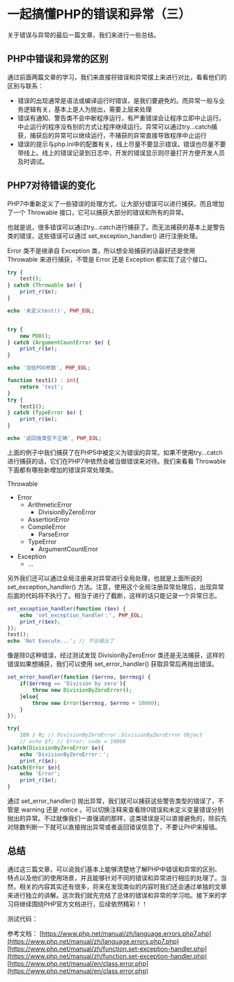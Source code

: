 # 一起搞懂PHP的错误和异常（三）

关于错误与异常的最后一篇文章，我们来进行一些总结。

## PHP中错误和异常的区别

通过前面两篇文章的学习，我们来直接将错误和异常摆上来进行对比，看看他们的区别与联系：

- 错误的出现通常是语法或编译运行时错误，是我们要避免的。而异常一般与业务逻辑有关，基本上是人为抛出，需要上层来处理
- 错误有通知、警告类不会中断程序运行，有严重错误会让程序立即中止运行。中止运行的程序没有别的方式让程序继续运行。异常可以通过try...catch捕获，捕获后的异常可以继续运行，不捕获的异常直接导致程序中止运行
- 错误的提示与php.ini中的配置有关，线上尽量不要显示错误。错误也尽量不要带线上。线上的错误记录到日志中，开发的错误显示则尽量打开方便开发人员及时调试。

## PHP7对待错误的变化
PHP7中重新定义了一些错误的处理方式，让大部分错误可以进行捕获。而且增加了一个 Throwable 接口，它可以捕获大部分的错误和所有的异常。

也就是说，很多错误可以通过try...catch进行捕获了。而无法捕获的基本上是警告类的错误，这些错误可以通过  set_exception_handler() 进行注册处理。

Error 类不是继承自 Exception 类，所以想全局捕获的话最好还是使用 Throwable 来进行捕获，不管是 Error 还是 Exception 都实现了这个接口。

```php
try {
    test();
} catch (Throwable $e) {
    print_r($e);
}

echo '未定义test()', PHP_EOL;


try {
    new PDO();
} catch (ArgumentCountError $e) {
    print_r($e);
}

echo '没给PDO参数', PHP_EOL;

function test1() : int{
    return 'test';
}
try {
    test1();
} catch (TypeError $e) {
    print_r($e);
}

echo '返回值类型不正确', PHP_EOL;
```

上面的例子中我们捕获了在PHP5中被定义为错误的异常。如果不使用try...catch进行捕获的话，它们在PHP7中依然会被当做错误来对待。我们来看看 Throwable 下面都有哪些新增加的错误异常处理类。

Throwable
- Error
    - ArithmeticError
        - DivisionByZeroError
    - AssertionError
    - CompileError
        - ParseError
    - TypeError
        - ArgumentCountError
- Exception
    - ...

另外我们还可以通过全局注册来对异常进行全局处理，也就是上面所说的 set_exception_handler() 方法。注意，使用这个全局注册异常处理后，出现异常后面的代码将不执行了。相当于进行了截断，这样的话只能记录一个异常日志。

```php
set_exception_handler(function ($ex) {
    echo 'set_exception_handler：', PHP_EOL;
    print_r($ex);
});
test();
echo 'Not Execute...'; // 不会输出了
```

像是除0这种错误，经过测试发现 DivisionByZeroError 类还是无法捕获，这样的错误如果想捕获，我们可以使用 set_error_handler() 获取异常后再抛出错误。

```php
set_error_handler(function ($errno, $errmsg) {
    if($errmsg == 'Division by zero'){
        throw new DivisionByZeroError();
    }else{
        throw new Error($errmsg, $errno + 10000);
    }
});

try{
    100 / 0; // DivisionByZeroError：DivisionByZeroError Object
    // echo $f; // Error: code = 10008
}catch(DivisionByZeroError $e){
    echo 'DivisionByZeroError：'; 
    print_r($e);
}catch(Error $e){
    echo 'Error'; 
    print_r($e);
}
```

通过 set_error_handler() 抛出异常，我们就可以捕获这些警告类型的错误了，不管是 warning 还是 notice 。可以切换注释来查看除0错误和未定义变量错误分别抛出的异常。不过就像我们一直强调的那样，这类错误是可以直接避免的，除前先对除数判断一下就可以直接抛出异常或者返回错误信息了，不要让PHP来报错。

## 总结

通过这三篇文章，可以说我们基本上能够清楚地了解PHP中错误和异常的区别、特点以及他们的使用场景，并且能够针对不同的错误和异常进行相应的处理了。当然，相关的内容其实还有很多，将来在发现类似的内容时我们还会通过单独的文章来进行独立的讲解。这次我们就先完结了总体的错误和异常的学习哈。接下来的学习将继续围绕PHP官方文档进行，后续依然精彩！！

测试代码：

参考文档：
[https://www.php.net/manual/zh/language.errors.php7.php](https://www.php.net/manual/zh/language.errors.php7.php)
[https://www.php.net/manual/zh/function.set-exception-handler.php](https://www.php.net/manual/zh/function.set-exception-handler.php)
[https://www.php.net/manual/en/class.error.php](https://www.php.net/manual/en/class.error.php)
